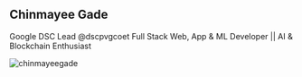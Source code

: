## Chinmayee Gade
Google DSC Lead @dscpvgcoet
Full Stack Web, App & ML Developer || AI & Blockchain Enthusiast
<p><img align="left" src="https://github-readme-stats.vercel.app/api/top-langs?username=chinmayeegade&show_icons=true&locale=en&layout=compact" alt="chinmayeegade" /></p>


